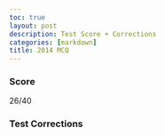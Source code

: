 ```yaml
---
toc: true
layout: post
description: Test Score + Corrections
categories: [markdown]
title: 2014 MCQ
---
```


### Score

26/40

### Test Corrections
